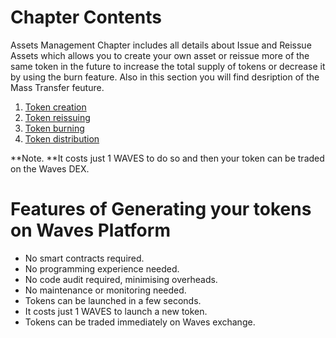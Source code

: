 # Chapter Contents

Assets Management Chapter includes all details about Issue and Reissue Assets which allows you to create your own asset or reissue more of the same token in the future to increase the total supply of tokens or decrease it by using the burn feature. Also in this section you will find desription of the Mass Transfer feuture.

1. [Token creation](waves-client/assets-management/issue-an-asset.md)
2. [Token reissuing](waves-client/assets-management/reissue-an-asset.md)
3. [​Token burning](waves-client/assets-management/burn-an-asset.md)
4. [Token distribution](waves-client/assets-management/mass-transfer.md)

**Note. **It costs just 1 WAVES to do so and then your token can be traded on the Waves DEX.

# Features of Generating your tokens on Waves Platform

* No smart contracts required.
* No programming experience needed.
* No code audit required, minimising overheads.
* No maintenance or monitoring needed.
* Tokens can be launched in a few seconds.
* It costs just 1 WAVES to launch a new token.
* Tokens can be traded immediately on Waves exchange.
